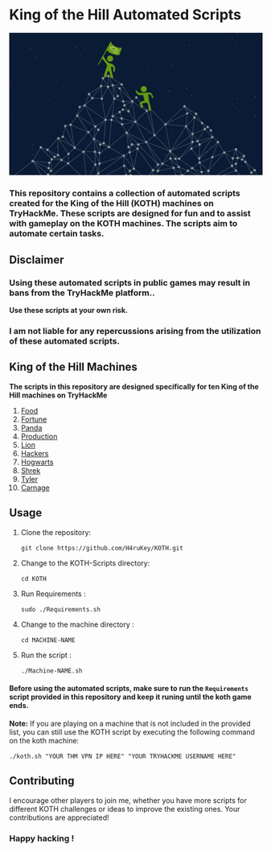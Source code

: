 # King of the Hill Automated Scripts

![banner](koth.png)

### This repository contains a collection of automated scripts created for the King of the Hill (KOTH) machines on TryHackMe. These scripts are designed for fun and to assist with gameplay on the KOTH machines. The scripts aim to automate certain tasks.

## Disclaimer

### Using these automated scripts in public games may result in bans from the TryHackMe platform..

**Use these scripts at your own risk.**

### I am not liable for any repercussions arising from the utilization of these automated scripts.

## King of the Hill Machines

**The scripts in this repository are designed specifically for ten King of the Hill machines on TryHackMe**

1.  [Food](https://github.com/H4ruKey/KOTH/tree/main/Food)
2.  [Fortune](https://github.com/H4ruKey/KOTH/tree/main/Fortune)
3.  [Panda](https://github.com/H4ruKey/KOTH/tree/main/Panda)
4.  [Production](https://github.com/H4ruKey/KOTH/tree/main/Production)
5.  [Lion](https://github.com/H4ruKey/KOTH/tree/main/Lion)
6.  [Hackers](https://github.com/H4ruKey/KOTH/tree/main/Hackers)
7.  [Hogwarts](https://github.com/H4ruKey/KOTH/tree/main/Hogwarts)
8.  [Shrek](https://github.com/H4ruKey/KOTH/tree/main/Shrek)
9.  [Tyler](https://github.com/H4ruKey/KOTH/tree/main/Tyler)
10. [Carnage](https://github.com/H4ruKey/KOTH/tree/main/Carnage)

## Usage

1. Clone the repository:
    
       git clone https://github.com/H4ruKey/KOTH.git

2. Change to the KOTH-Scripts directory:
       
       cd KOTH

3. Run Requirements :
    
       sudo ./Requirements.sh 

4. Change to the machine directory :
       
       cd MACHINE-NAME

5. Run the script :
 
       ./Machine-NAME.sh

   
#### Before using the automated scripts, make sure to run the `Requirements` script provided in this repository and keep it runing until the koth game ends. 

**Note:** If you are playing on a machine that is not included in the provided list, you can still use the KOTH script by executing the following command on the koth machine:

    ./koth.sh "YOUR THM VPN IP HERE" "YOUR TRYHACKME USERNAME HERE"

## Contributing

I encourage other players to join me, whether you have more scripts for different KOTH challenges or ideas to improve the existing ones. Your contributions are appreciated!

### Happy hacking !
